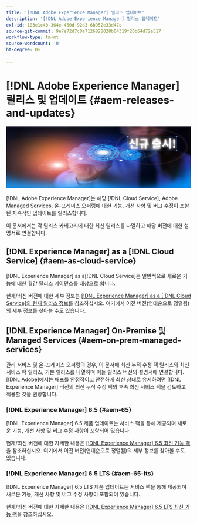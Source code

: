 ```yaml
---
title: '[!DNL Adobe Experience Manager] 릴리스 업데이트'
description: '[!DNL Adobe Experience Manager] 릴리스 업데이트'
exl-id: 103e1c40-364e-450d-92d3-6b952e33d47c
source-git-commit: 9e7e72d7c0a7126828028b04319f20b64d72e517
workflow-type: tm+mt
source-wordcount: '0'
ht-degree: 0%

---
```


# [!DNL Adobe Experience Manager] 릴리스 및 업데이트 {#aem-releases-and-updates}

![[!DNL Experience Manager] 새로운 릴리스](assets/new-aem-releases1.jpeg)

[!DNL Adobe Experience Manager]는 해당 [!DNL Cloud Service], Adobe Managed Services, 온-프레미스 오퍼링에 대한 기능, 개선 사항 및 버그 수정이 포함된 지속적인 업데이트를 릴리스합니다.

이 문서에서는 각 릴리스 카테고리에 대한 최신 릴리스를 나열하고 해당 버전에 대한 설명서로 연결합니다.

## [!DNL Experience Manager] as a [!DNL Cloud Service] {#aem-as-cloud-service}

[!DNL Experience Manager] as a[!DNL Cloud Service]는 일반적으로 새로운 기능에 대한 월간 릴리스 케이던스를 대상으로 합니다.

현재/최신 버전에 대한 세부 정보는 [ [!DNL Experience Manager] as a [!DNL Cloud Service]의 현재 릴리스 정보](https://experienceleague.adobe.com/ko/docs/experience-manager-cloud-service/content/release-notes/release-notes/release-notes-current)를 참조하십시오. 여기에서 이전 버전(연대순으로 정렬됨)의 세부 정보를 찾아볼 수도 있습니다.

## [!DNL Experience Manager] On-Premise 및 Managed Services {#aem-on-prem-managed-services}

관리 서비스 및 온-프레미스 오퍼링의 경우, 이 문서에 최신 누적 수정 팩 릴리스와 최신 서비스 팩 릴리스, 기본 릴리스를 나열하며 이들 릴리스 버전의 설명서에 연결합니다. [!DNL Adobe]에서는 배포를 안정적이고 안전하게 최신 상태로 유지하려면 [!DNL Experience Manager] 버전의 최신 누적 수정 팩의 후속 최신 서비스 팩을 검토하고 적용할 것을 권장합니다.

### [!DNL Experience Manager] 6.5 {#aem-65}

[!DNL Experience Manager] 6.5 제품 업데이트는 서비스 팩을 통해 제공되며 새로운 기능, 개선 사항 및 버그 수정 사항이 포함되어 있습니다.

현재/최신 버전에 대한 자세한 내용은 [[!DNL Experience Manager] 6.5 최신 기능 팩](https://experienceleague.adobe.com/ko/docs/experience-manager-65/content/release-notes/release-notes)을 참조하십시오. 여기에서 이전 버전(연대순으로 정렬됨)의 세부 정보를 찾아볼 수도 있습니다.

### [!DNL Experience Manager] 6.5 LTS {#aem-65-lts}

[!DNL Experience Manager] 6.5 LTS 제품 업데이트는 서비스 팩을 통해 제공되며 새로운 기능, 개선 사항 및 버그 수정 사항이 포함되어 있습니다.

현재/최신 버전에 대한 자세한 내용은 [[!DNL Experience Manager] 6.5 LTS 최신 기능 팩](https://experienceleague.adobe.com/ko/docs/experience-manager-65-lts/content/release-notes/release-notes)을 참조하십시오.

